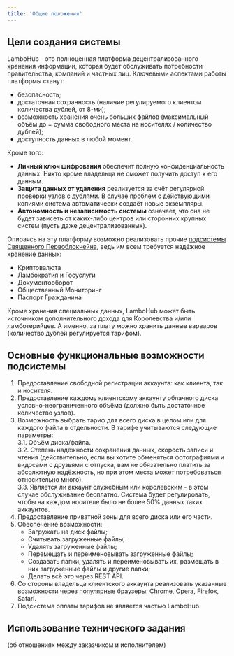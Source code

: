 ```yaml
---
title: 'Общие положения'
---
```


## Цели создания системы
LamboHub - это полноценная платформа децентрализованного хранения информации, которая будет обслуживать потребности правительства, компаний и частных лиц. Ключевыми аспектами работы платформы станут:
* безопасность;
* достаточная сохранность (наличие регулируемого клиентом количества дублей, от 8-ми);
* возможность хранения очень больших файлов (максимальный объём до = сумма свободного места на носителях / количество дублей);
* доступность данных в любой момент.  

Кроме того:  
* **Личный ключ шифрования** обеспечит полную конфиденциальность данных. Никто кроме владельца не сможет получить доступ к его данным.
* **Защита данных от удаления** реализуется за счёт регулярной проверки узлов с дублями. В случае проблем с действующими копиями система автоматически создаёт новые экземпляры.
* **Автономность и независимость системы** означает, что она не будет зависеть от каких-либо центров или сторонних крупных систем (пусть даже децентрализованных). 

Опираясь на эту платформу возможно реализовать прочие [подсистемы Священного Первоблокчейна](../../trebovaniya), ведь им всем требуется надёжное хранение данных:
* Криптовалюта
* Ламбократия и Госуслуги
* Документооборот
* Общественный Мониторинг
* Паспорт Гражданина
  
Кроме хранения специальных данных, LamboHub может быть источником дополнительного дохода для Королевства и/или ламботерийцев. А именно, за плату можно хранить данные варваров (количество дублей регулируется тарифом).

## Основные функциональные возможности подсистемы
1. Предоставление свободной регистрации аккаунта: как клиента, так и носителя.
2. Предоставление каждому клиентскому аккаунту облачного диска условно-неограниченного объёма (должно быть достаточное количество узлов).
3. Возможность выбрать тариф для всего диска в целом или для каждого файла в отдельности. В тарифе учитываются следующие параметры:  
	3.1. Объём диска/файла.  
	3.2. Степень надёжности сохранения данных, скорость записи и чтения (действительно, если вы хотите обменяться фотографиями и видосами с друзьями с отпуска, вам не обязательно платить за абсолютную надёжность, но при этом места может потребоваться относительно много).  
	3.3. Является ли аккаунт служебным или королевским - в этом случае обслуживание бесплатно. Система будет регулировать, чтобы на каждом носителе было не более 50% данных таких аккаунтов.  
4. Предоставление приватной зоны для всего диска или его части.
5. Обеспечение возможности:
	* Загружать на диск файлы;  
	* Считывать загруженные файлы;  
	* Удалять загруженные файлы;  
	* Перемещать и переименовывать загруженные файлы;  
	* Создавать папки, удалять и переименовывать их, размещать в них загруженные файлы и другие папки;
	* Делать всё это через REST API.  
6. Со стороны владельца клиентского аккаунта реализовать указанные возможности через популярные браузеры: Chrome, Opera, Firefox, Safari.
7. Подсистема оплаты тарифов не является частью LamboHub.  

## Использование технического задания
(об отношениях между заказчиком и исполнителем)